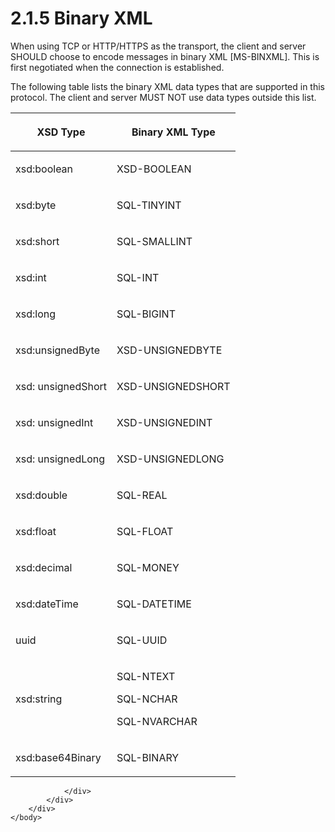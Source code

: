 <html dir="LTR" xmlns:mshelp="http://msdn.microsoft.com/mshelp" xmlns:ddue="http://ddue.schemas.microsoft.com/authoring/2003/5" xmlns:xlink="http://www.w3.org/1999/xlink" xmlns:tool="http://www.microsoft.com/tooltip">
    <head>
        <meta http-equiv="Content-Type" content="text/html; CHARSET=utf-8"></meta>
        <meta name="save" content="history"></meta>
        <title>2.1.5 Binary XML</title>
        <xml>
            <mshelp:toctitle title="2.1.5 Binary XML"></mshelp:toctitle>
            <mshelp:rltitle title="[MS-SSAS]: Binary XML"></mshelp:rltitle>
            <mshelp:keyword index="A" term="2b2a5c94-769e-4039-bef8-4fdbeaa14ecc"></mshelp:keyword>
            <mshelp:attr name="DCSext.ContentType" value="open specification"></mshelp:attr>
            <mshelp:attr name="AssetID" value="2b2a5c94-769e-4039-bef8-4fdbeaa14ecc"></mshelp:attr>
            <mshelp:attr name="TopicType" value="kbRef"></mshelp:attr>
            <mshelp:attr name="DCSext.Title" value="[MS-SSAS]: Binary XML" />
        </xml>
    </head>
    <body>
        <div id="header">
            <h1 class="heading">2.1.5 Binary XML</h1>
        </div>
        <div id="mainSection">
            <div id="mainBody">
                <div id="allHistory" class="saveHistory"></div>
                <div id="sectionSection0" class="section" name="collapseableSection">
                    

<p>When using TCP or HTTP/HTTPS as the transport, the client
and server SHOULD choose to encode messages in binary XML <mshelp:link keywords="11ab6e8d-2472-44d1-a9e6-bddf000e12f6" tabindex="0">[MS-BINXML]</mshelp:link>.
This is first negotiated when the connection is established.</p>

<p>The following table lists the binary XML data types that are
supported in this protocol. The client and server MUST NOT use data types
outside this list.</p>

<table>
 <thead>
  <tr>
   <th>
   <p>XSD Type</p>
   </th>
   <th>
   <p>Binary XML Type</p>
   </th>
  </tr>
 </thead>
 <tr>
  <td>
  <p>xsd:boolean</p>
  </td>
  <td>
  <p>XSD-BOOLEAN</p>
  </td>
 </tr>
 <tr>
  <td>
  <p>xsd:byte</p>
  </td>
  <td>
  <p>SQL-TINYINT</p>
  </td>
 </tr>
 <tr>
  <td>
  <p>xsd:short</p>
  </td>
  <td>
  <p>SQL-SMALLINT</p>
  </td>
 </tr>
 <tr>
  <td>
  <p>xsd:int</p>
  </td>
  <td>
  <p>SQL-INT</p>
  </td>
 </tr>
 <tr>
  <td>
  <p>xsd:long</p>
  </td>
  <td>
  <p>SQL-BIGINT</p>
  </td>
 </tr>
 <tr>
  <td>
  <p>xsd:unsignedByte</p>
  </td>
  <td>
  <p>XSD-UNSIGNEDBYTE</p>
  </td>
 </tr>
 <tr>
  <td>
  <p>xsd: unsignedShort</p>
  </td>
  <td>
  <p>XSD-UNSIGNEDSHORT</p>
  </td>
 </tr>
 <tr>
  <td>
  <p>xsd: unsignedInt</p>
  </td>
  <td>
  <p>XSD-UNSIGNEDINT</p>
  </td>
 </tr>
 <tr>
  <td>
  <p>xsd: unsignedLong</p>
  </td>
  <td>
  <p>XSD-UNSIGNEDLONG</p>
  </td>
 </tr>
 <tr>
  <td>
  <p>xsd:double</p>
  </td>
  <td>
  <p>SQL-REAL</p>
  </td>
 </tr>
 <tr>
  <td>
  <p>xsd:float</p>
  </td>
  <td>
  <p>SQL-FLOAT</p>
  </td>
 </tr>
 <tr>
  <td>
  <p>xsd:decimal</p>
  </td>
  <td>
  <p>SQL-MONEY</p>
  </td>
 </tr>
 <tr>
  <td>
  <p>xsd:dateTime</p>
  </td>
  <td>
  <p>SQL-DATETIME</p>
  </td>
 </tr>
 <tr>
  <td>
  <p>uuid</p>
  </td>
  <td>
  <p>SQL-UUID</p>
  </td>
 </tr>
 <tr>
  <td>
  <p>xsd:string</p>
  </td>
  <td>
  <p>SQL-NTEXT</p>
  <p>SQL-NCHAR</p>
  <p>SQL-NVARCHAR</p>
  </td>
 </tr>
 <tr>
  <td>
  <p>xsd:base64Binary</p>
  </td>
  <td>
  <p>SQL-BINARY</p>
  </td>
 </tr>
</table>

<p> </p>


                </div>
            </div>
        </div>
    </body>
</html>